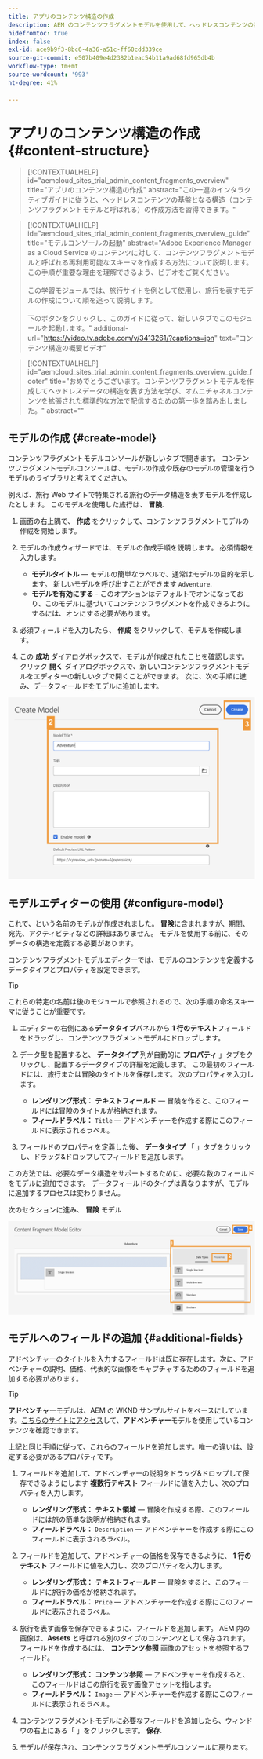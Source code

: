 ```yaml
---
title: アプリのコンテンツ構造の作成
description: AEM のコンテンツフラグメントモデルを使用して、ヘッドレスコンテンツの基盤となるコンテンツ構造を作成する方法について説明します。
hidefromtoc: true
index: false
exl-id: ace9b9f3-8bc6-4a36-a51c-ff60cdd339ce
source-git-commit: e507b409e4d2382b1eac54b11a9ad68fd965db4b
workflow-type: tm+mt
source-wordcount: '993'
ht-degree: 41%

---
```



# アプリのコンテンツ構造の作成 {#content-structure}

>[!CONTEXTUALHELP]
>id="aemcloud_sites_trial_admin_content_fragments_overview"
>title="アプリのコンテンツ構造の作成"
>abstract="この一連のインタラクティブガイドに従うと、ヘッドレスコンテンツの基盤となる構造（コンテンツフラグメントモデルと呼ばれる）の作成方法を習得できます。"

>[!CONTEXTUALHELP]
>id="aemcloud_sites_trial_admin_content_fragments_overview_guide"
>title="モデルコンソールの起動"
>abstract="Adobe Experience Manager as a Cloud Service のコンテンツに対して、コンテンツフラグメントモデルと呼ばれる再利用可能なスキーマを作成する方法について説明します。この手順が重要な理由を理解できるよう、ビデオをご覧ください。<br><br>この学習モジュールでは、旅行サイトを例として使用し、旅行を表すモデルの作成について順を追って説明します。<br><br>下のボタンをクリックし、このガイドに従って、新しいタブでこのモジュールを起動します。"
>additional-url="https://video.tv.adobe.com/v/3413261/?captions=jpn" text="コンテンツ構造の概要ビデオ"

>[!CONTEXTUALHELP]
>id="aemcloud_sites_trial_admin_content_fragments_overview_guide_footer"
>title="おめでとうございます。コンテンツフラグメントモデルを作成してヘッドレスデータの構造を表す方法を学び、オムニチャネルコンテンツを拡張された標準的な方法で配信するための第一歩を踏み出しました。"
>abstract=""

## モデルの作成 {#create-model}

コンテンツフラグメントモデルコンソールが新しいタブで開きます。 コンテンツフラグメントモデルコンソールは、モデルの作成や既存のモデルの管理を行うモデルのライブラリと考えてください。

例えば、旅行 Web サイトで特集される旅行のデータ構造を表すモデルを作成したとします。 このモデルを使用した旅行は、 **冒険**.

1. 画面の右上隅で、 **作成** をクリックして、コンテンツフラグメントモデルの作成を開始します。

1. モデルの作成ウィザードでは、モデルの作成手順を説明します。 必須情報を入力します。

   * **モデルタイトル**  — モデルの簡単なラベルで、通常はモデルの目的を示します。 新しいモデルを呼び出すことができます `Adventure`.
   * **モデルを有効にする** - このオプションはデフォルトでオンになっており、このモデルに基づいてコンテンツフラグメントを作成できるようにするには、オンにする必要があります。

1. 必須フィールドを入力したら、 **作成** をクリックして、モデルを作成します。

1. この **成功** ダイアログボックスで、モデルが作成されたことを確認します。 クリック **開く** ダイアログボックスで、新しいコンテンツフラグメントモデルをエディターの新しいタブで開くことができます。 次に、次の手順に進み、データフィールドをモデルに追加します。

![コンテンツフラグメントモデル作成する手順 2 および 3](assets/do-not-localize/create-model.png)

## モデルエディターの使用 {#configure-model}

これで、という名前のモデルが作成されました。 **冒険**&#x200B;に含まれますが、期間、宛先、アクティビティなどの詳細はありません。 モデルを使用する前に、そのデータの構造を定義する必要があります。

コンテンツフラグメントモデルエディターでは、モデルのコンテンツを定義するデータタイプとプロパティを設定できます。

>[!TIP]
>
>これらの特定の名前は後のモジュールで参照されるので、次の手順の命名スキーマに従うことが重要です。

1. エディターの右側にある&#x200B;**データタイプ**&#x200B;パネルから **1 行のテキスト**&#x200B;フィールドをドラッグし、コンテンツフラグメントモデルにドロップします。

1. データ型を配置すると、 **データタイプ** 列が自動的に **プロパティ** 」タブをクリックし、配置するデータタイプの詳細を定義します。 この最初のフィールドには、旅行または冒険のタイトルを保存します。 次のプロパティを入力します。

   * **レンダリング形式：** **テキストフィールド**  — 冒険を作ると、このフィールドには冒険のタイトルが格納されます。
   * **フィールドラベル：** `Title`  — アドベンチャーを作成する際にこのフィールドに表示されるラベル。

1. フィールドのプロパティを定義した後、 **データタイプ** 「 」タブをクリックし、ドラッグ&amp;ドロップしてフィールドを追加します。

この方法では、必要なデータ構造をサポートするために、必要な数のフィールドをモデルに追加できます。 データフィールドのタイプは異なりますが、モデルに追加するプロセスは変わりません。

次のセクションに進み、 **冒険** モデル

![フィールドをモデルに追加する手順 1、2、3](assets/do-not-localize/define-model-fields.png)

## モデルへのフィールドの追加 {#additional-fields}

アドベンチャーのタイトルを入力するフィールドは既に存在します。次に、アドベンチャーの説明、価格、代表的な画像をキャプチャするためのフィールドを追加する必要があります。

>[!TIP]
>
>**アドベンチャー**&#x200B;モデルは、AEM の WKND サンプルサイトをベースにしています。[こちらのサイトにアクセス](https://wknd.site/us/en/adventures/yosemite-backpacking.html)して、**アドベンチャー**&#x200B;モデルを使用しているコンテンツを確認できます。

上記と同じ手順に従って、これらのフィールドを追加します。唯一の違いは、設定する必要があるプロパティです。

1. フィールドを追加して、アドベンチャーの説明をドラッグ&amp;ドロップして保存できるようにします **複数行テキスト** フィールドに値を入力し、次のプロパティを入力します。

   * **レンダリング形式：** **テキスト領域**  — 冒険を作成する際、このフィールドには旅の簡単な説明が格納されます。
   * **フィールドラベル：** `Description`  — アドベンチャーを作成する際にこのフィールドに表示されるラベル。

1. フィールドを追加して、アドベンチャーの価格を保存できるように、 **1 行のテキスト** フィールドに値を入力し、次のプロパティを入力します。

   * **レンダリング形式：** **テキストフィールド**  — 冒険をすると、このフィールドに旅行の価格が格納されます。
   * **フィールドラベル：** `Price`  — アドベンチャーを作成する際にこのフィールドに表示されるラベル。

1. 旅行を表す画像を保存できるように、フィールドを追加します。 AEM 内の画像は、**Assets** と呼ばれる別のタイプのコンテンツとして保存されます。フィールドを作成するには、 **コンテンツ参照** 画像のアセットを参照するフィールド。

   * **レンダリング形式：** **コンテンツ参照**  — アドベンチャーを作成すると、このフィールドはこの旅行を表す画像アセットを指します。
   * **フィールドラベル：** `Image`  — アドベンチャーを作成する際にこのフィールドに表示されるラベル。

1. コンテンツフラグメントモデルに必要なフィールドを追加したら、ウィンドウの右上にある「 」をクリックします。 **保存**.

1. モデルが保存され、コンテンツフラグメントモデルコンソールに戻ります。

